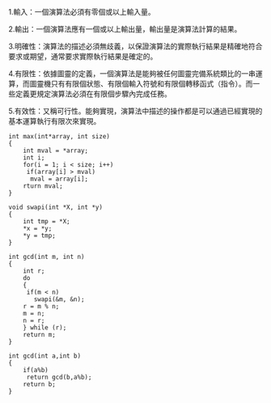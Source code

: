 



1.輸入：一個演算法必須有零個或以上輸入量。

2.輸出：一個演算法應有一個或以上輸出量，輸出量是演算法計算的結果。

3.明確性：演算法的描述必須無歧義，以保證演算法的實際執行結果是精確地符合要求或期望，通常要求實際執行結果是確定的。

4.有限性：依據圖靈的定義，一個演算法是能夠被任何圖靈完備系統類比的一串運算，而圖靈機只有有限個狀態、有限個輸入符號和有限個轉移函式（指令）。而一些定義更規定演算法必須在有限個步驟內完成任務。

5.有效性：又稱可行性。能夠實現，演算法中描述的操作都是可以通過已經實現的基本運算執行有限次來實現。


```
int max(int*array, int size)
{
    int mval = *array;
    int i;
    for(i = 1; i < size; i++)
     if(array[i] > mval)
      mval = array[i];
    rturn mval;  
}
```

```
void swapi(int *X, int *y)
{
    int tmp = *X;
    *x = *y;
    *y = tmp;
}

int gcd(int m, int n)
{
    int r;
    do
    {
     if(m < n)
       swapi(&m, &n);
    r = m % n;
    m = n;
    n = r;
    } while (r);
    return m;
}
```

```
int gcd(int a,int b)
{
    if(a%b)
     return gcd(b,a%b);
    return b; 
}
```


